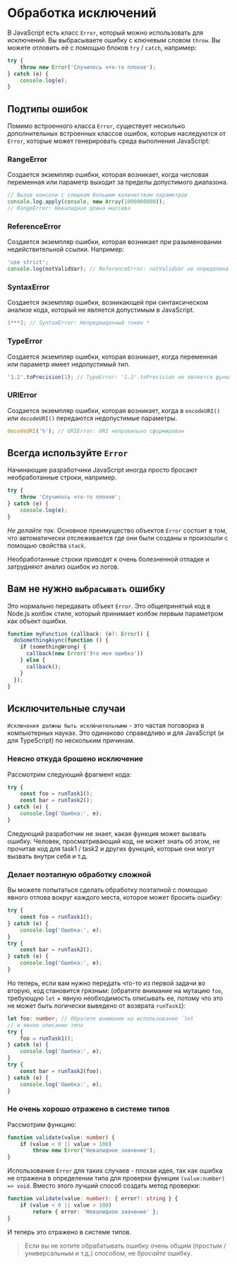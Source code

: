 # Обработка исключений

В JavaScript есть класс `Error`, который можно использовать для исключений. Вы выбрасываете ошибку с ключевым словом `throw`. Вы можете отловить её с помощью блоков `try` / `catch`, например:

```js
try {
    throw new Error('Случилось что-то плохое');
} catch (e) {
    console.log(e);
}
```

## Подтипы ошибок

Помимо встроенного класса `Error`, существует несколько дополнительных встроенных классов ошибок, которые наследуются от `Error`, которые может генерировать среда выполнения JavaScript:

### RangeError

Создается экземпляр ошибки, которая возникает, когда числовая переменная или параметр выходит за пределы допустимого диапазона.

```js
// Вызов консоли с слишком большим количеством параметров
console.log.apply(console, new Array(1000000000));
// RangeError: Невалидная длина массива
```

### ReferenceError

Создается экземпляр ошибки, которая возникает при разыменовании недействительной ссылки. Например:

```js
'use strict';
console.log(notValidVar); // ReferenceError: notValidVar не определена
```

### SyntaxError

Создается экземпляр ошибки, возникающей при синтаксическом анализе кода, который не является допустимым в JavaScript.

```js
1***3; // SyntaxError: Непредвиденный токен *
```

### TypeError

Создается экземпляр ошибки, которая возникает, когда переменная или параметр имеет недопустимый тип.

```js
'1.2'.toPrecision(1); // TypeError: '1.2'.toPrecision не является функцией
```

### URIError

Создается экземпляр ошибки, которая возникает, когда в `encodeURI()` или `decodeURI()` передаются недопустимые параметры.

```js
decodeURI('%'); // URIError: URI неправильно сформирован
```

## Всегда используйте `Error`

Начинающие разработчики JavaScript иногда просто бросают необработанные строки, например.

```js
try {
    throw 'Случилось что-то плохое';
} catch (e) {
    console.log(e);
}
```

_Не делайте так_. Основное преимущество объектов `Error` состоит в том, что автоматически отслеживается где они были созданы и произошли с помощью свойства `stack`.

Необработанные строки приводят к очень болезненной отладке и затрудняют анализ ошибок из логов.

## Вам не нужно `выбрасывать` ошибку

Это нормально передавать объект `Error`. Это общепринятый код в Node.js колбэк стиле, который принимает колбэк первым параметром как объект ошибки.

```js
function myFunction (callback: (e?: Error)) {
  doSomethingAsync(function () {
    if (somethingWrong) {
      callback(new Error('Это моя ошибка'))
    } else {
      callback();
    }
  });
}
```

## Исключительные случаи

`Исключения должны быть исключительными` - это частая поговорка в компьютерных науках. Это одинаково справедливо и для JavaScript (и для TypeScript) по нескольким причинам.

### Неясно откуда брошено исключение

Рассмотрим следующий фрагмент кода:

```js
try {
    const foo = runTask1();
    const bar = runTask2();
} catch (e) {
    console.log('Ошибка:', e);
}
```

Следующий разработчик не знает, какая функция может вызвать ошибку. Человек, просматривающий код, не может знать об этом, не прочитав код для task1 / task2 и других функций, которые они могут вызвать внутри себя и т.д.

### Делает поэтапную обработку сложной

Вы можете попытаться сделать обработку поэтапной с помощью явного отлова вокруг каждого места, которое может бросить ошибку:

```js
try {
    const foo = runTask1();
} catch (e) {
    console.log('Ошибка:', e);
}
try {
    const bar = runTask2();
} catch (e) {
    console.log('Ошибка:', e);
}
```

Но теперь, если вам нужно передать что-то из первой задачи во вторую, код становится грязным: (обратите внимание на мутацию `foo`, требующую `let` + явную необходимость описывать ее, потому что это не может быть логически выведено от возврата `runTask1`):

```ts
let foo: number; // Обратите внимание на использование `let`
// и явное описание типа
try {
    foo = runTask1();
} catch (e) {
    console.log('Ошибка:', e);
}
try {
    const bar = runTask2(foo);
} catch (e) {
    console.log('Ошибка:', e);
}
```

### Не очень хорошо отражено в системе типов

Рассмотрим функцию:

```ts
function validate(value: number) {
    if (value < 0 || value > 100)
        throw new Error('Невалидное значение');
}
```

Использование `Error` для таких случаев - плохая идея, так как ошибка не отражена в определении типа для проверки функции `(value:number) => void`. Вместо этого лучший способ создать метод проверки:

```ts
function validate(value: number): { error?: string } {
    if (value < 0 || value > 100)
        return { error: 'Невалидное значение' };
}
```

И теперь это отражено в системе типов.

> Если вы не хотите обрабатывать ошибку очень общим (простым / универсальным и т.д.) способом, не _бросайте_ ошибку.
